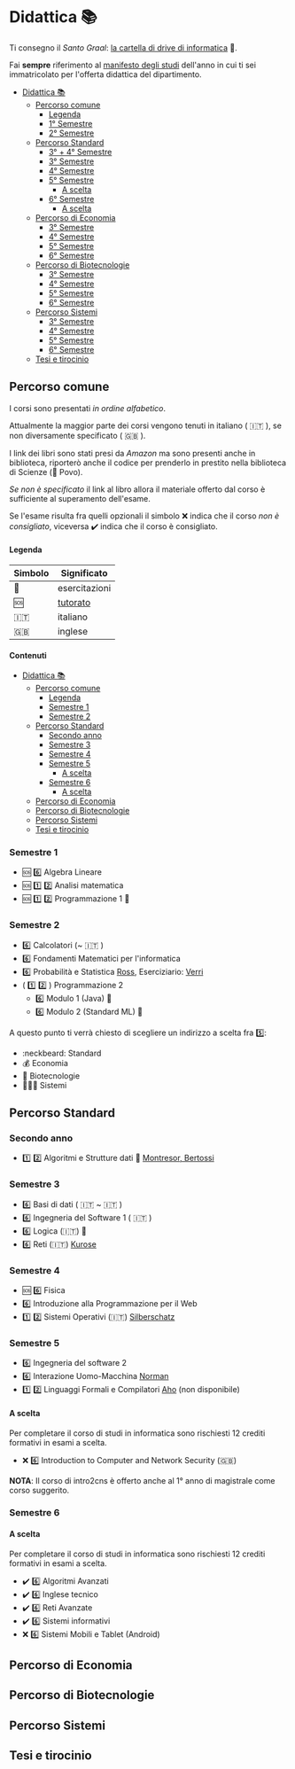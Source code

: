 # Didattica :books:

Ti consegno il _Santo Graal_: [la cartella di drive di informatica](https://bit.ly/drive-folder) 📁.

Fai __sempre__ riferimento al [manifesto degli studi]() dell'anno in cui ti sei immatricolato per l'offerta didattica del dipartimento.

<!-- TOC -->

- [Didattica :books:](#didattica-books)
	- [Percorso comune](#percorso-comune)
		- [Legenda](#legenda)
		- [1° Semestre](#1%C2%B0-semestre)
		- [2° Semestre](#2%C2%B0-semestre)
	- [Percorso Standard](#percorso-standard)
		- [3° + 4° Semestre](#3%C2%B0--4%C2%B0-semestre)
		- [3° Semestre](#3%C2%B0-semestre)
		- [4° Semestre](#4%C2%B0-semestre)
		- [5° Semestre](#5%C2%B0-semestre)
			- [A scelta](#a-scelta)
		- [6° Semestre](#6%C2%B0-semestre)
			- [A scelta](#a-scelta-1)
	- [Percorso di Economia](#percorso-di-economia)
		- [3° Semestre](#3%C2%B0-semestre-1)
		- [4° Semestre](#4%C2%B0-semestre-1)
		- [5° Semestre](#5%C2%B0-semestre-1)
		- [6° Semestre](#6%C2%B0-semestre-1)
	- [Percorso di Biotecnologie](#percorso-di-biotecnologie)
		- [3° Semestre](#3%C2%B0-semestre-2)
		- [4° Semestre](#4%C2%B0-semestre-2)
		- [5° Semestre](#5%C2%B0-semestre-2)
		- [6° Semestre](#6%C2%B0-semestre-2)
	- [Percorso Sistemi](#percorso-sistemi)
		- [3° Semestre](#3%C2%B0-semestre-3)
		- [4° Semestre](#4%C2%B0-semestre-3)
		- [5° Semestre](#5%C2%B0-semestre-3)
		- [6° Semestre](#6%C2%B0-semestre-3)
	- [Tesi e tirocinio](#tesi-e-tirocinio)

<!-- /TOC -->

## Percorso comune

I corsi sono presentati _in ordine alfabetico_.

Attualmente la maggior parte dei corsi vengono tenuti in italiano ( :it: ), se non diversamente specificato ( :gb: ).

I link dei libri sono stati presi da _Amazon_ ma sono presenti anche in biblioteca, riporterò anche il codice per prenderlo in prestito nella biblioteca di Scienze (📍 Povo).

_Se non è specificato_ il link al libro allora il materiale offerto dal corso è sufficiente al superamento dell'esame.

Se l'esame risulta fra quelli opzionali il simbolo ❌ indica che il corso _non è consigliato_, viceversa ✔️ indica che il corso è consigliato.

#### Legenda

| Simbolo | Significato    |
| --      | ---            |
| 🧪      | esercitazioni |
| :sos:   | [tutorato][1]  |
| :it:    | italiano       |
| :gb:    | inglese        |

#### Contenuti
<!-- TOC -->

- [Didattica :books:](#didattica-books)
	- [Percorso comune](#percorso-comune)
		- [Legenda](#legenda)
		- [Semestre 1](#semestre-1)
		- [Semestre 2](#semestre-2)
	- [Percorso Standard](#percorso-standard)
		- [Secondo anno](#secondo-anno)
		- [Semestre 3](#semestre-3)
		- [Semestre 4](#semestre-4)
		- [Semestre 5](#semestre-5)
			- [A scelta](#a-scelta)
		- [Semestre 6](#semestre-6)
			- [A scelta](#a-scelta-1)
	- [Percorso di Economia](#percorso-di-economia)
	- [Percorso di Biotecnologie](#percorso-di-biotecnologie)
	- [Percorso Sistemi](#percorso-sistemi)
	- [Tesi e tirocinio](#tesi-e-tirocinio)

<!-- /TOC -->
### Semestre 1

- :sos: :six: Algebra Lineare
- :sos: :one: :two: Analisi matematica
- :sos: :one: :two: Programmazione 1 🧪

### Semestre 2

- :six: Calcolatori (~ :it: )
- :six: Fondamenti Matematici per l'informatica
- :six: Probabilità e Statistica [Ross][2], Eserciziario: [Verri][3]
- ( :one: :two: ) Programmazione 2
	- :six: Modulo 1 (Java) 🧪
	- :six: Modulo 2 (Standard ML) 🧪

A questo punto ti verrà chiesto di scegliere un indirizzo a scelta fra 5️⃣:

- :neckbeard: Standard
- 💰 Economia
- 🧬 Biotecnologie
- 👨🏻‍💻 Sistemi

## Percorso Standard

### Secondo anno

- :one: :two: Algoritmi e Strutture dati 🧪 [Montresor, Bertossi][4]

### Semestre 3

- :six: Basi di dati ( :it: ~ :it: )
- :six: Ingegneria del Software 1 ( :it: ) <!-- [][5] -->
- :six: Logica (:it:) 🧪
- :six: Reti (:it:) [Kurose][6]

### Semestre 4

- :sos: :six: Fisica
- :six: Introduzione alla Programmazione per il Web
- :one: :two: Sistemi Operativi (:it:) [Silberschatz][7]

### Semestre 5

- :six: Ingegneria del software 2
- :six: Interazione Uomo-Macchina [Norman][8]
- :one: :two: Linguaggi Formali e Compilatori [Aho][9] (non disponibile)

#### A scelta

Per completare il corso di studi in informatica sono rischiesti 12 crediti formativi in esami a scelta.

- :x: :six: Introduction to Computer and Network Security (:gb:)

__NOTA__: Il corso di intro2cns è offerto anche al 1° anno di magistrale come corso suggerito.

### Semestre 6

#### A scelta

Per completare il corso di studi in informatica sono rischiesti 12 crediti formativi in esami a scelta.

- :heavy_check_mark: :six: Algoritmi Avanzati
- :heavy_check_mark: :six: Inglese tecnico
- :heavy_check_mark: :six: Reti Avanzate
- :heavy_check_mark: :six: Sistemi informativi
- :x: :six: Sistemi Mobili e Tablet (Android)

## Percorso di Economia
## Percorso di Biotecnologie
## Percorso Sistemi
## Tesi e tirocinio

[1]: https://www.disi.unitn.it/it/education/educational-services/tutorship

[2]: https://www.amazon.it/Probabilità-statistica-lingegneria-scienze-Sheldon/dp/8891609943/

[3]: https://www.amazon.it/Probabilità-statistica-esercizi-desame-risolti/dp/8893850095/

[4]: https://www.amazon.it/Algoritmi-strutture-dati-Alan-Bertossi/dp/8825173954

<!-- [5]: -->

[6]: https://www.amazon.it/calcolatori-internet-approccio-top-down-aggiornamento/dp/8891902543/

[7]: https://www.amazon.it/Sistemi-operativi-Concetti-ed-esempi/dp/8865183713/

[8]: https://www.amazon.it/Design-Everyday-Things-Donald-Norman/dp/B01615JDB4/

[9]: https://www.amazon.it/Compilers-Principles-Techniques-Jeffrey-Hardcover/dp/B00MXIK9BC/
